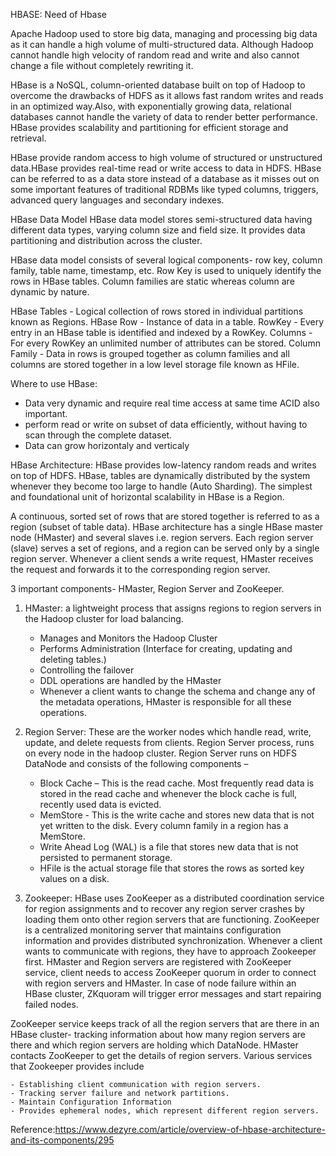 HBASE: Need of Hbase

Apache Hadoop used to store big data, managing and processing big data as it can handle a high volume of multi-structured data. Although Hadoop cannot handle high velocity of random read and write and also cannot change a file without completely 
rewriting it. 

HBase is a NoSQL, column-oriented database built on top of Hadoop to overcome the drawbacks of HDFS as it allows fast random 
writes and reads in an optimized way.Also, with exponentially growing data, relational databases cannot handle the variety of 
data to render better performance. HBase provides scalability and partitioning for efficient storage and retrieval.


HBase provide random access to high volume of structured or unstructured data.HBase provides real-time read or write access to data in HDFS. HBase can be referred to as a data store instead of a database as it misses out on some important features of traditional RDBMs like typed columns, triggers, advanced query languages and secondary indexes.

HBase Data Model
HBase data model stores semi-structured data having different data types, varying column size and field size. It provides data partitioning and distribution across the cluster. 

HBase data model consists of several logical components- row key, column family, table name, timestamp, etc. Row Key is used to uniquely identify the rows in HBase tables. Column families are static whereas column are dynamic by nature.

HBase Tables - Logical collection of rows stored in individual partitions known as Regions.
HBase Row - Instance of data in a table.
RowKey - Every entry in an HBase table is identified and indexed by a RowKey.
Columns - For every RowKey an unlimited number of attributes can be stored.
Column Family - Data in rows is grouped together as column families and all columns are stored together in a low level storage file known as HFile.

Where to use HBase:
- Data very dynamic and require real time access at same time ACID also important.
- perform read or write on subset of data efficiently, without having to scan through the complete dataset. 
- Data can grow horizontaly and verticaly

HBase Architecture:
HBase provides low-latency random reads and writes on top of HDFS. HBase, tables are dynamically distributed by the system whenever they become too large to handle (Auto Sharding). The simplest and foundational unit of horizontal scalability in HBase is a Region.

A continuous, sorted set of rows that are stored together is referred to as a region (subset of table data).  HBase architecture has a single HBase master node (HMaster) and several slaves i.e. region servers. Each region server (slave) serves a set of regions, and a region can be served only by a single region server. Whenever a client sends a write request, HMaster receives the request and forwards it to the corresponding region server.

3 important components- HMaster, Region Server and ZooKeeper.
1. HMaster: a lightweight process that assigns regions to region servers in the Hadoop cluster for load balancing.
    - Manages and Monitors the Hadoop Cluster
    - Performs Administration (Interface for creating, updating and deleting tables.)
    - Controlling the failover
    - DDL operations are handled by the HMaster
    - Whenever a client wants to change the schema and change any of the metadata operations, HMaster is responsible for all these operations.

2. Region Server: These are the worker nodes which handle read, write, update, and delete requests from clients. Region Server process, runs on every node in the hadoop cluster. Region Server runs on HDFS DataNode and consists of the following components –
    - Block Cache – This is the read cache. Most frequently read data is stored in the read cache and whenever the block cache is full, recently used data is evicted.
    - MemStore - This is the write cache and stores new data that is not yet written to the disk. Every column family in a region has a MemStore.
    - Write Ahead Log (WAL) is a file that stores new data that is not persisted to permanent storage.
    - HFile is the actual storage file that stores the rows as sorted key values on a disk.

3. Zookeeper: HBase uses ZooKeeper as a distributed coordination service for region assignments and to recover any region server crashes by loading them onto other region servers that are functioning. ZooKeeper is a centralized monitoring server that maintains configuration information and provides distributed synchronization. Whenever a client wants to communicate with regions, they have to approach Zookeeper first. HMaster and Region servers are registered with ZooKeeper service, client needs to access ZooKeeper quorum in order to connect with region servers and HMaster. In case of node failure within an HBase cluster, ZKquoram will trigger error messages and start repairing failed nodes.

ZooKeeper service keeps track of all the region servers that are there in an HBase cluster- tracking information about how many region servers are there and which region servers are holding which DataNode. HMaster contacts ZooKeeper to get the details of region servers. Various services that Zookeeper provides include 

    - Establishing client communication with region servers.
    - Tracking server failure and network partitions.
    - Maintain Configuration Information
    - Provides ephemeral nodes, which represent different region servers.



Reference:https://www.dezyre.com/article/overview-of-hbase-architecture-and-its-components/295
